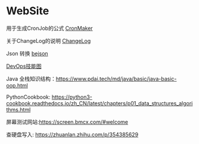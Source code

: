 # WebSite

用于生成CronJob的公式 [CronMaker](http://www.cronmaker.com/?0)

关于ChangeLog的说明 [ChangeLog](https://keepachangelog.com/zh-CN/1.0.0/)

Json 转换 [bejson](https://www.bejson.com/explore/index_new/)

[DevOps技能图](https://devops.phodal.com/skilltree/devops-skilltree)

Java 全栈知识结构：https://www.pdai.tech/md/java/basic/java-basic-oop.html

PythonCookbook: https://python3-cookbook.readthedocs.io/zh_CN/latest/chapters/p01_data_structures_algorithms.html

屏幕测试网站:https://screen.bmcx.com/#welcome


查硬盘写入: https://zhuanlan.zhihu.com/p/354385629



